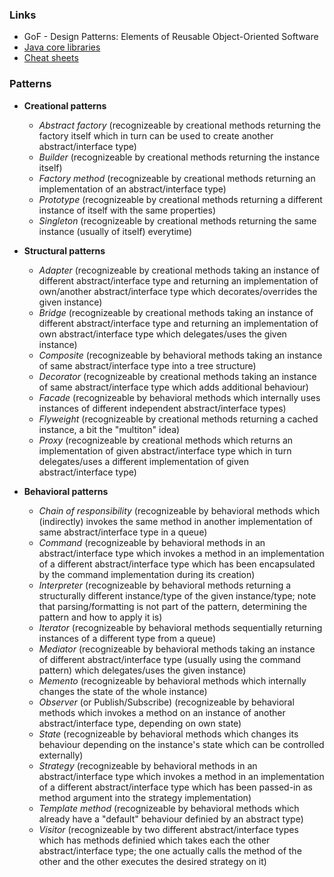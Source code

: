 ### Links
- GoF - Design Patterns: Elements of Reusable Object-Oriented Software
- [Java core libraries](https://stackoverflow.com/questions/1673841/examples-of-gof-design-patterns-in-javas-core-libraries)
- [Cheat sheets](https://habrahabr.ru/post/210288/)

### Patterns
- **Creational patterns**
    - *Abstract factory* (recognizeable by creational methods returning the factory itself which in turn can be used to create another abstract/interface type)
    - *Builder* (recognizeable by creational methods returning the instance itself)
    - *Factory method* (recognizeable by creational methods returning an implementation of an abstract/interface type)
    - *Prototype* (recognizeable by creational methods returning a different instance of itself with the same properties)
    - *Singleton* (recognizeable by creational methods returning the same instance (usually of itself) everytime)

- **Structural patterns**
    - *Adapter* (recognizeable by creational methods taking an instance of different abstract/interface type and returning an implementation of own/another abstract/interface type which decorates/overrides the given instance)
    - *Bridge* (recognizeable by creational methods taking an instance of different abstract/interface type and returning an implementation of own abstract/interface type which delegates/uses the given instance)
    - *Composite* (recognizeable by behavioral methods taking an instance of same abstract/interface type into a tree structure)
    - *Decorator* (recognizeable by creational methods taking an instance of same abstract/interface type which adds additional behaviour)
    - *Facade* (recognizeable by behavioral methods which internally uses instances of different independent abstract/interface types)
    - *Flyweight* (recognizeable by creational methods returning a cached instance, a bit the "multiton" idea)
    - *Proxy* (recognizeable by creational methods which returns an implementation of given abstract/interface type which in turn delegates/uses a different implementation of given abstract/interface type)

- **Behavioral patterns**
    - *Chain of responsibility* (recognizeable by behavioral methods which (indirectly) invokes the same method in another implementation of same abstract/interface type in a queue)
    - *Command* (recognizeable by behavioral methods in an abstract/interface type which invokes a method in an implementation of a different abstract/interface type which has been encapsulated by the command implementation during its creation)
    - *Interpreter* (recognizeable by behavioral methods returning a structurally different instance/type of the given instance/type; note that parsing/formatting is not part of the pattern, determining the pattern and how to apply it is)
    - *Iterator* (recognizeable by behavioral methods sequentially returning instances of a different type from a queue)
    - *Mediator* (recognizeable by behavioral methods taking an instance of different abstract/interface type (usually using the command pattern) which delegates/uses the given instance)
    - *Memento* (recognizeable by behavioral methods which internally changes the state of the whole instance)
    - *Observer* (or Publish/Subscribe) (recognizeable by behavioral methods which invokes a method on an instance of another abstract/interface type, depending on own state)
    - *State* (recognizeable by behavioral methods which changes its behaviour depending on the instance's state which can be controlled externally)
    - *Strategy* (recognizeable by behavioral methods in an abstract/interface type which invokes a method in an implementation of a different abstract/interface type which has been passed-in as method argument into the strategy implementation)
    - *Template method* (recognizeable by behavioral methods which already have a "default" behaviour definied by an abstract type)
    - *Visitor* (recognizeable by two different abstract/interface types which has methods definied which takes each the other abstract/interface type; the one actually calls the method of the other and the other executes the desired strategy on it)
